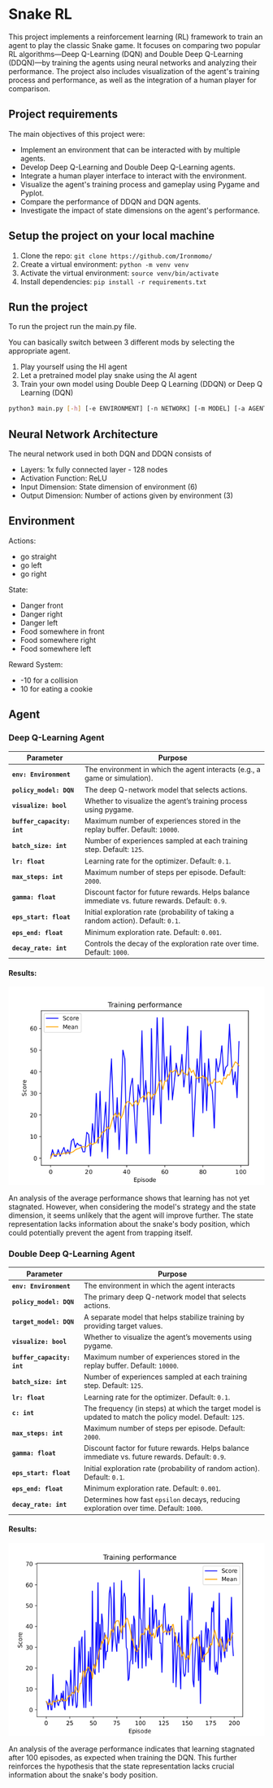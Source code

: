 # Snake RL

This project implements a reinforcement learning (RL) framework to train an agent to play the classic Snake game. It focuses on comparing two popular RL algorithms—Deep Q-Learning (DQN) and Double Deep Q-Learning (DDQN)—by training the agents using neural networks and analyzing their performance. The project also includes visualization of the agent's training process and performance, as well as the integration of a human player for comparison.

## Project requirements

The main objectives of this project were:

- Implement an environment that can be interacted with by multiple agents.
- Develop Deep Q-Learning and Double Deep Q-Learning agents.
- Integrate a human player interface to interact with the environment.
- Visualize the agent's training process and gameplay using Pygame and Pyplot.
- Compare the performance of DDQN and DQN agents.
- Investigate the impact of state dimensions on the agent's performance.

## Setup the project on your local machine

1. Clone the repo: `git clone https://github.com/Ironmomo/`
2. Create a virtual environment: `python -m venv venv`
3. Activate the virtual environment: `source venv/bin/activate`
4. Install dependencies: `pip install -r requirements.txt`

## Run the project

To run the project run the main.py file.

You can basically switch between 3 different mods by selecting the appropriate agent.
 1. Play yourself using the HI agent
 2. Let a pretrained model play snake using the AI agent
 3. Train your own model using Double Deep Q Learning (DDQN) or Deep Q Learning (DQN)

```bash
python3 main.py [-h] [-e ENVIRONMENT] [-n NETWORK] [-m MODEL] [-a AGENT] [-v VISUAL] [-r EPISODES]
```

## Neural Network Architecture
The neural network used in both DQN and DDQN consists of

- Layers: 1x fully connected layer - 128 nodes
- Activation Function: ReLU
- Input Dimension: State dimension of environment (6)
- Output Dimension: Number of actions given by environment (3)

## Environment
Actions: 
- go straight
- go left
- go right

State: 
- Danger front
- Danger right
- Danger left
- Food somewhere in front
- Food somewhere right
- Food somewhere left

Reward System: 
- -10 for a collision
- 10 for eating a cookie

## Agent

### Deep Q-Learning Agent

| Parameter            | Purpose |
|----------------------|---------|
| **`env: Environment`** | The environment in which the agent interacts (e.g., a game or simulation). |
| **`policy_model: DQN`** | The deep Q-network model that selects actions. |
| **`visualize: bool`** | Whether to visualize the agent’s training process using pygame. |
| **`buffer_capacity: int`** | Maximum number of experiences stored in the replay buffer. Default: `10000`. |
| **`batch_size: int`** | Number of experiences sampled at each training step. Default: `125`. |
| **`lr: float`** | Learning rate for the optimizer. Default: `0.1`. |
| **`max_steps: int`** | Maximum number of steps per episode. Default: `2000`. |
| **`gamma: float`** | Discount factor for future rewards. Helps balance immediate vs. future rewards. Default: `0.9`. |
| **`eps_start: float`** | Initial exploration rate (probability of taking a random action). Default: `0.1`. |
| **`eps_end: float`** | Minimum exploration rate. Default: `0.001`. |
| **`decay_rate: int`** | Controls the decay of the exploration rate over time. Default: `1000`. |

#### Results:

![alt text](./trained_models/DQN/DQN_v1.2.png)

An analysis of the average performance shows that learning has not yet stagnated. However, when considering the model's strategy and the state dimension, it seems unlikely that the agent will improve further. The state representation lacks information about the snake's body position, which could potentially prevent the agent from trapping itself.


### Double Deep Q-Learning Agent

| Parameter            | Purpose |
|----------------------|---------|
| **`env: Environment`** | The environment in which the agent interacts |
| **`policy_model: DQN`** | The primary deep Q-network model that selects actions. |
| **`target_model: DQN`** | A separate model that helps stabilize training by providing target values. |
| **`visualize: bool`** | Whether to visualize the agent’s movements using pygame. |
| **`buffer_capacity: int`** | Maximum number of experiences stored in the replay buffer. Default: `10000`. |
| **`batch_size: int`** | Number of experiences sampled at each training step. Default: `125`. |
| **`lr: float`** | Learning rate for the optimizer. Default: `0.1`. |
| **`c: int`** | The frequency (in steps) at which the target model is updated to match the policy model. Default: `125`. |
| **`max_steps: int`** | Maximum number of steps per episode. Default: `2000`. |
| **`gamma: float`** | Discount factor for future rewards. Helps balance immediate vs. future rewards. Default: `0.9`. |
| **`eps_start: float`** | Initial exploration rate (probability of random action). Default: `0.1`. |
| **`eps_end: float`** | Minimum exploration rate. Default: `0.001`. |
| **`decay_rate: int`** | Determines how fast `epsilon` decays, reducing exploration over time. Default: `1000`. |

#### Results:

![alt text](./trained_models/DoubleDQN/Double_DQN_v2.1.png)

An analysis of the average performance indicates that learning stagnated after 100 episodes, as expected when training the DQN. This further reinforces the hypothesis that the state representation lacks crucial information about the snake's body position.
